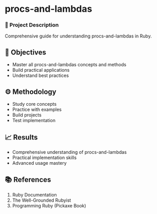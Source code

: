 # procs-and-lambdas
### 📝 Project Description
Comprehensive guide for understanding procs-and-lambdas in Ruby.

## 🎯 Objectives
- Master all procs-and-lambdas concepts and methods
- Build practical applications
- Understand best practices

## ⚙️ Methodology
- Study core concepts
- Practice with examples
- Build projects
- Test implementation

## 📈 Results
- Comprehensive understanding of procs-and-lambdas
- Practical implementation skills
- Advanced usage mastery

## 📚 References
1. Ruby Documentation
2. The Well-Grounded Rubyist
3. Programming Ruby (Pickaxe Book)
